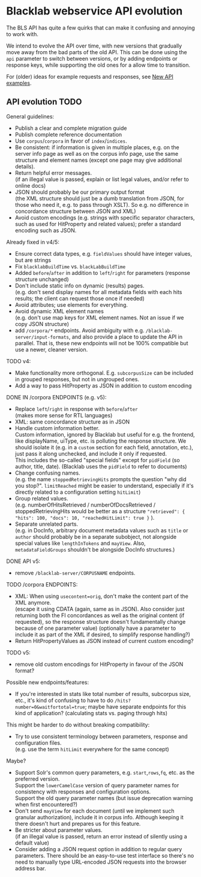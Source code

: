 # Blacklab webservice API evolution

The BLS API has quite a few quirks that can make it confusing and annoying to work with.

We intend to evolve the API over time, with new versions that gradually move away from the bad parts of the old API. This can be done using the `api` parameter to switch between versions, or by adding endpoints or response keys, while supporting the old ones for a allow time to transition.

For (older) ideas for example requests and responses, see [New API examples](API.md).


## API evolution TODO

General guidelines:
- Publish a clear and complete migration guide
- Publish complete reference documentation
- Use `corpus`/`corpora` in favor of `index`/`indices`.
- Be consistent: if information is given in multiple places, e.g. on the server info page as well as on the corpus info page, use the same structure and element names (except one page may give additional details).
- Return helpful error messages.<br>
  (if an illegal value is passed, explain or list legal values, and/or refer to online docs)
- JSON should probably be our primary output format<br>
  (the XML structure should just be a dumb translation from JSON, for those who need it, e.g. to pass through XSLT). So e.g. no difference in concordance structure between JSON and XML)
- Avoid custom encodings (e.g. strings with specific separator characters, such as used for HitProperty and related values); prefer a standard encoding such as JSON.

Already fixed in v4/5:
- Ensure correct data types, e.g. `fieldValues` should have integer values, but are strings
- Fix `blacklabBuildTime` vs. `blackLabBuildTime`
- Added `before`/`after` in addition to `left`/`right` for parameters (response structure unchanged)
- Don't include static info on dynamic (results) pages.<br>
  (e.g. don't send display names for all metadata fields with each hits results;
  the client can request those once if needed)
- Avoid attributes; use elements for everything.
- Avoid dynamic XML element names<br>(e.g. don't use map keys for XML element names.
  Not an issue if we copy JSON structure)
- add `/corpora/*` endpoints. Avoid ambiguity with e.g. `/blacklab-server/input-formats`, and also provide a place to update the API in parallel. That is, these new endpoints will not be 100% compatible but use a newer, cleaner version.

TODO v4:
- Make functionality more orthogonal. E.g. `subcorpusSize` can be included in grouped responses, but not in ungrouped ones.
- Add a way to pass HitProperty as JSON in addition to custom encoding

DONE IN /corpora ENDPOINTS (e.g. v5):
- Replace `left`/`right` in response with `before`/`after`<br>
  (makes more sense for RTL languages)
- XML: same concordance structure as in JSON
- Handle custom information better. <br>
  Custom information, ignored by Blacklab but useful for e.g. the frontend,
  like displayName, uiType, etc. is polluting the response structure.
  We should isolate it (e.g. in a `custom` section for each field, annotation, etc.),
  just pass it along unchecked, and include it only if requested.<br>
  This includes the so-called "special fields" except for `pidField` (so author, title, date).
  (Blacklab uses the `pidField` to refer to documents)
- Change confusing names.<br>
  (e.g. the name `stoppedRetrievingHits` prompts the question "why did you stop?".
  `limitReached` might be easier to understand, especially if it's directly
  related to a configuration setting `hitLimit`)
- Group related values.<br>
  (e.g. numberOfHitsRetrieved / numberOfDocsRetrieved / stoppedRetrievingHits
  would be better as a structure `"retrieved": { "hits": 100, "docs": 10, "reachedHitLimit": true }` ).
- Separate unrelated parts.<br>
  (e.g. in DocInfo, arbitrary document metadata values such as `title` or `author` should probably be in a separate subobject, not alongside special values like `lengthInTokens` and `mayView`. Also, `metadataFieldGroups` shouldn't be alongside DocInfo structures.)

DONE API v5:
- remove `/blacklab-server/CORPUSNAME` endpoints.


TODO /corpora ENDPOINTS:
- XML: When using `usecontent=orig`, don't make the content part of the XML anymore.<br>
  (escape it using CDATA (again, same as in JSON). Also consider just returning both
  the FI concordances as well as the original content (if requested), so the response
  structure doesn't fundamentally change because of one parameter value)
  (optionally have a parameter to include it as part of the XML if desired, to simplify response handling?)
- Return HitPropertyValues as JSON instead of current custom encoding?


TODO v5:
- remove old custom encodings for HitProperty in favour of the JSON format?

Possible new endpoints/features:
- If you're interested in stats like total number of results, subcorpus size, etc., it's kind of confusing to have to do `/hits?number=0&waitfortotal=true`; maybe have separate endpoints for this kind of application? (calculating stats vs. paging through hits)


This might be harder to do without breaking compatibility:
- Try to use consistent terminology between parameters, response and configuration files.<br>
 (e.g. use the term `hitLimit` everywhere for the same concept)

Maybe?
- Support Solr's common query parameters, e.g. `start`,`rows`,`fq`, etc.
  as the preferred version.<br>
  Support the `lowerCamelCase` version of query parameter names for consistency 
  with responses and configuration options.<br>
  Support the old query parameter names (but issue deprecation warning when first 
  encountered?)
- Don't send `mayView` for each document (until we implement such granular authorization), include it in corpus info. Although keeping it there doesn't hurt and prepares us for this feature.
- Be stricter about parameter values.<br>
  (if an illegal value is passed, return an error instead of silently using a default value)
- Consider adding a JSON request option in addition to regular query parameters.
  There should be an easy-to-use test interface so there's no need to
  manually type URL-encoded JSON requests into the browser address bar.
